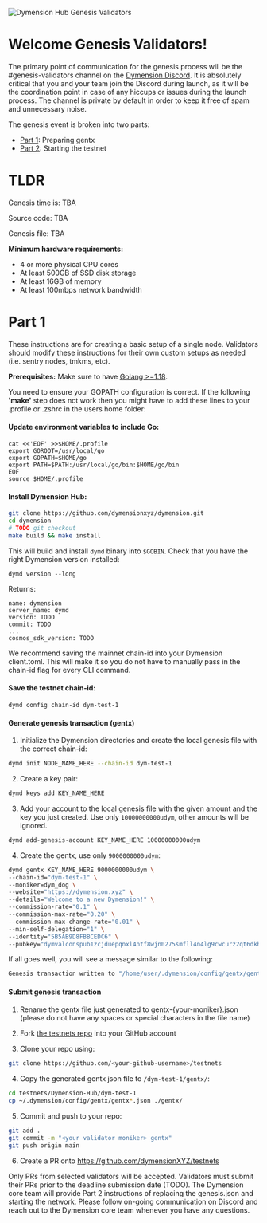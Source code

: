 ![Dymension Hub Genesis Validators](/static/img/background-color-logo.jpg)

# Welcome Genesis Validators!

The primary point of communication for the genesis process will be the #genesis-validators channel on the [Dymension Discord](discord.gg/dymension). It is absolutely critical that you and your team join the Discord during launch, as it will be the coordination point in case of any hiccups or issues during the launch process. The channel is private by default in order to keep it free of spam and unnecessary noise.

The genesis event is broken into two parts:

-   [Part 1](/dymension_hub/dym-test-1/genesis_validators.md#part-1): Preparing gentx
-   [Part 2](/dymension_hub/dym-test-1/genesis_validators.md#part-2): Starting the testnet

# TLDR

Genesis time is: TBA

Source code: TBA

Genesis file: TBA

**Minimum hardware requirements:**

-   4 or more physical CPU cores
-   At least 500GB of SSD disk storage
-   At least 16GB of memory
-   At least 100mbps network bandwidth

# Part 1

These instructions are for creating a basic setup of a single node. Validators should modify these instructions for their own custom setups as needed (i.e. sentry nodes, tmkms, etc).

**Prerequisites:** Make sure to have [Golang >=1.18](https://golang.org/).

You need to ensure your GOPATH configuration is correct. If the following **'make'** step does not work then you might have to add these lines to your .profile or .zshrc in the users home folder:

#### Update environment variables to include Go:

```
cat <<'EOF' >>$HOME/.profile
export GOROOT=/usr/local/go
export GOPATH=$HOME/go
export PATH=$PATH:/usr/local/go/bin:$HOME/go/bin
EOF
source $HOME/.profile
```

#### Install Dymension Hub:

```sh
git clone https://github.com/dymensionxyz/dymension.git
cd dymension
# TODO git checkout
make build && make install
```

This will build and install `dymd` binary into `$GOBIN`. Check that you have the right Dymension version installed:

```
dymd version --long
```

Returns:

```
name: dymension
server_name: dymd
version: TODO
commit: TODO
...
cosmos_sdk_version: TODO
```

We recommend saving the mainnet chain-id into your Dymension client.toml. This will make it so you do not have to manually pass in the chain-id flag for every CLI command.

#### Save the testnet chain-id:

```
dymd config chain-id dym-test-1
```

#### Generate genesis transaction (gentx)

1. Initialize the Dymension directories and create the local genesis file with the correct chain-id:

```bash
dymd init NODE_NAME_HERE --chain-id dym-test-1
```

2. Create a key pair:

```bash
dymd keys add KEY_NAME_HERE
```

3. Add your account to the local genesis file with the given amount and the key you just created. Use only `10000000000udym`, other amounts will be ignored.

```bash
dymd add-genesis-account KEY_NAME_HERE 10000000000udym
```

4. Create the gentx, use only `9000000000udym`:

```bash
dymd gentx KEY_NAME_HERE 9000000000udym \
--chain-id="dym-test-1" \
--moniker=dym_dog \
--website="https://dymension.xyz" \
--details="Welcome to a new Dymension!" \
--commission-rate="0.1" \
--commission-max-rate="0.20" \
--commission-max-change-rate="0.01" \
--min-self-delegation="1" \
--identity="5B5AB9D8FBBCEDC6" \
--pubkey="dymvalconspub1zcjduepqnxl4ntf8wjn0275smfll4n4lg9cwcurz2qt6dkhrjzf94up8g4cspyyzn9"
```

If all goes well, you will see a message similar to the following:

```bash
Genesis transaction written to "/home/user/.dymension/config/gentx/gentx-******.json"
```

#### Submit genesis transaction

1. Rename the gentx file just generated to gentx-{your-moniker}.json (please do not have any spaces or special characters in the file name)

2. Fork [the testnets repo](https://github.com/dymensionXYZ/testnets/) into your GitHub account

3. Clone your repo using:

```bash
git clone https://github.com/<your-github-username>/testnets
```

4. Copy the generated gentx json file to `/dym-test-1/gentx/`:

```bash
cd testnets/Dymension-Hub/dym-test-1
cp ~/.dymension/config/gentx/gentx*.json ./gentx/
```

5. Commit and push to your repo:

```bash
git add .
git commit -m "<your validator moniker> gentx"
git push origin main
```

6. Create a PR onto https://github.com/dymensionXYZ/testnets

Only PRs from selected validators will be accepted. Validators must submit their PRs prior to the deadline submission date (TODO). The Dymension core team will provide Part 2 instructions of replacing the genesis.json and starting the network. Please follow on-going communication on Discord and reach out to the Dymension core team whenever you have any questions.
